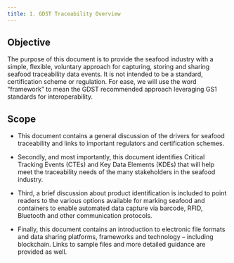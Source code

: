 ```yaml
---
title: 1. GDST Traceability Overview
---
```


## Objective

The purpose of this document is to provide the seafood industry with a
simple, flexible, voluntary approach for capturing, storing and sharing
seafood traceability data events. It is not intended to be a standard,
certification scheme or regulation. For ease, we will use the word
“framework” to mean the GDST recommended approach leveraging GS1
standards for interoperability.

## Scope

  - This document contains a general discussion of the drivers for
    seafood traceability and links to important regulators and
    certification schemes.

  - Secondly, and most importantly, this document identifies Critical
    Tracking Events (CTEs) and Key Data Elements (KDEs) that will help
    meet the traceability needs of the many stakeholders in the seafood
    industry.

  - Third, a brief discussion about product identification is included
    to point readers to the various options available for marking
    seafood and containers to enable automated data capture via barcode,
    RFID, Bluetooth and other communication protocols.

  - Finally, this document contains an introduction to electronic file
    formats and data sharing platforms, frameworks and technology –
    including blockchain. Links to sample files and more detailed
    guidance are provided as well.
